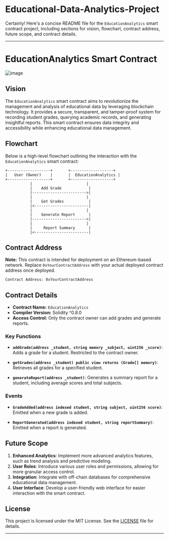 # Educational-Data-Analytics-Project
Certainly! Here's a concise README file for the `EducationAnalytics` smart contract project, including sections for vision, flowchart, contract address, future scope, and contract details.

---

# EducationAnalytics Smart Contract
![image](https://github.com/user-attachments/assets/95ebea98-b69b-4b8a-9ab2-534f05554d6a)

## Vision

The `EducationAnalytics` smart contract aims to revolutionize the management and analysis of educational data by leveraging blockchain technology. It provides a secure, transparent, and tamper-proof system for recording student grades, querying academic records, and generating insightful reports. This smart contract ensures data integrity and accessibility while enhancing educational data management.

## Flowchart

Below is a high-level flowchart outlining the interaction with the `EducationAnalytics` smart contract:

```
+-------------------+       +-------------------+
|   User (Owner)    |       |  EducationAnalytics |
+-------------------+       +-------------------+
           |                        |
           |    Add Grade            |
           |------------------------>|
           |                        |
           |    Get Grades           |
           |<------------------------|
           |                        |
           |    Generate Report      |
           |------------------------>|
           |                        |
           |     Report Summary      |
           |<------------------------|
```

## Contract Address

**Note:** This contract is intended for deployment on an Ethereum-based network. Replace `0xYourContractAddress` with your actual deployed contract address once deployed.

```plaintext
Contract Address: 0xYourContractAddress
```

## Contract Details

- **Contract Name:** `EducationAnalytics`
- **Compiler Version:** Solidity ^0.8.0
- **Access Control:** Only the contract owner can add grades and generate reports.

### Key Functions

- **`addGrade(address _student, string memory _subject, uint256 _score)`**: Adds a grade for a student. Restricted to the contract owner.

- **`getGrades(address _student) public view returns (Grade[] memory)`**: Retrieves all grades for a specified student.

- **`generateReport(address _student)`**: Generates a summary report for a student, including average scores and total subjects.

### Events

- **`GradeAdded(address indexed student, string subject, uint256 score)`**: Emitted when a new grade is added.

- **`ReportGenerated(address indexed student, string reportSummary)`**: Emitted when a report is generated.

## Future Scope

1. **Enhanced Analytics**: Implement more advanced analytics features, such as trend analysis and predictive modeling.
2. **User Roles**: Introduce various user roles and permissions, allowing for more granular access control.
3. **Integration**: Integrate with off-chain databases for comprehensive educational data management.
4. **User Interface**: Develop a user-friendly web interface for easier interaction with the smart contract.

## License

This project is licensed under the MIT License. See the [LICENSE](LICENSE) file for details.

---

